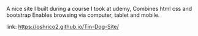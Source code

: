A nice site I built during a course I took at udemy,
Combines html css and bootstrap
Enables browsing via computer, tablet and mobile.

link: https://oshrico2.github.io/Tin-Dog-Site/

